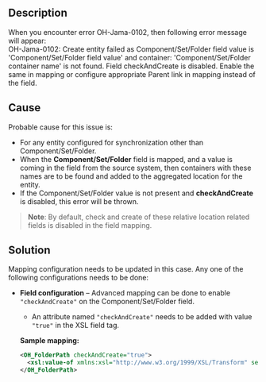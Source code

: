 ## Description

When you encounter error OH-Jama-0102, then following error message will appear:  
OH-Jama-0102: Create entity failed as Component/Set/Folder field value is 'Component/Set/Folder field value' and container: 'Component/Set/Folder container name' is not found. Field checkAndCreate is disabled. Enable the same in mapping or configure appropriate Parent link in mapping instead of the field.

## Cause

Probable cause for this issue is:

- For any entity configured for synchronization other than Component/Set/Folder.  
- When the **Component/Set/Folder** field is mapped, and a value is coming in the field from the source system, then containers with these names are to be found and added to the aggregated location for the entity.  
- If the Component/Set/Folder value is not present and **checkAndCreate** is disabled, this error will be thrown.

>**Note**: By default, check and create of these relative location related fields is disabled in the field mapping.

## Solution

Mapping configuration needs to be updated in this case. Any one of the following configurations needs to be done:

- **Field configuration** – Advanced mapping can be done to enable `"checkAndCreate"` on the Component/Set/Folder field.  
  - An attribute named `"checkAndCreate"` needs to be added with value `"true"` in the XSL field tag.

  **Sample mapping:**
  ```xml
  <OH_FolderPath checkAndCreate="true">
    <xsl:value-of xmlns:xsl="http://www.w3.org/1999/XSL/Transform" select="SourceXML/updatedFields/Property/OH__FolderPath"/>
  </OH_FolderPath>
  ```
 